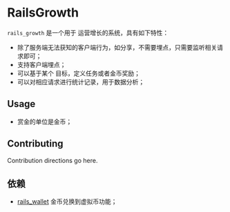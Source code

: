 # RailsGrowth

`rails_growth` 是一个用于 运营增长的系统，具有如下特性：

* 除了服务端无法获知的客户端行为，如分享，不需要埋点，只需要监听相关请求即可；
* 支持客户端埋点；
* 可以基于某个 目标，定义任务或者金币奖励；
* 可以对相应请求进行统计记录，用于数据分析；

## Usage
* 赏金的单位是金币；

## Contributing
Contribution directions go here.

## 依赖
* [rails_wallet]() 金币兑换到虚拟币功能；
